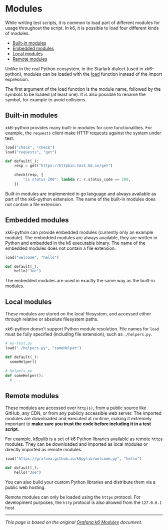 # Modules

While writing test scripts, it is common to load part of different modules for usage throughout the script. In k6, it is possible to load four different kinds of modules.

- [Built-in modules](#built-in-modules)
- [Embedded modules](#embedded-modules)
- [Local modules](#local-modules)
- [Remote modules](#remote-modules)

Unlike in the real Python ecosystem, in the Starlark dialect (used in xk6-python), modules can be loaded with the [load](https://github.com/bazelbuild/starlark/blob/master/spec.md#load-statements) function instead of the import expression.

The first argument of the load function is the module name, followed by the symbols to be loaded (at least one). It is also possible to rename the symbol, for example to avoid collisions.

## Built-in modules

xk6-python provides many built-in modules for core functionalities.
For example, the `requests` client make HTTP requests against the system under test.

```python
load("check", "check")
load("requests", "get")

def default(_):
    resp = get("https://httpbin.test.k6.io/get")

    check(resp, {
        "is status 200": lambda r: r.status_code == 200,
    })
```

Built-in modules are implemented in go language and always available as part of the xk6-python extension. The name of the built-in modules does not contain a file extension.

## Embedded modules

xk6-python can provide embedded modules (currently only an example module). The embedded modules are always available, they are written in Python and embedded in the k6 executable binary. The name of the embedded modules does not contain a file extension.

```python
load("welcome", "hello")

def default(_):
    hello("Joe")
```

The embedded modules are used in exactly the same way as the built-in modules.

## Local modules

These modules are stored on the local filesystem, and accessed either through relative or absolute filesystem paths.

xk6-python doesn't support Python module resolution. File names for `load` must be fully specified (including file extension), such as `./helpers.py`.

```python
# my-test.py
load("./helpers.py", "someHelper")

def default(_):
  someHelper()
```

```python
# helpers.py
def someHelper():
  # ...
```

## Remote modules

These modules are accessed over `http(s)`, from a public source like GitHub, any CDN, or from any publicly accessible web server. The imported modules are downloaded and executed at runtime, making it extremely important to **make sure you trust the code before including it in a test script**.

For example, [k6pylib](https://github.com/grafana/k6pylib) is a set of k6 Python libraries available as remote `https` modules. They can be downloaded and imported as local modules or directly imported as remote modules.

```python
load("https://grafana.github.io/k6pylib/welcome.py", "hello")

def default(_):
    hello("Joe")
```

You can also build your custom Python libraries and distribute them via a public web hosting.

Remote modules can only be loaded using the `https` protocol. For development purposes, the `http` protocol is also allowed from the `127.0.0.1` host.

---

*This page is based on the original [Grafana k6 Modules](https://grafana.com/docs/k6/latest/using-k6/modules/) document.*
